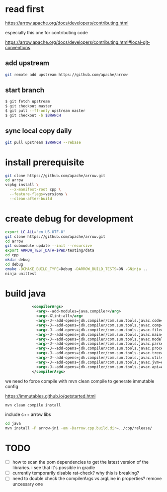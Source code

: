 
# read first

https://arrow.apache.org/docs/developers/contributing.html

especially this one for contributing code

https://arrow.apache.org/docs/developers/contributing.html#local-git-conventions

## add upstream

```sh
git remote add upstream https://github.com/apache/arrow
```

## start branch

```sh
$ git fetch upstream
$ git checkout master
$ git pull --ff-only upstream master
$ git checkout -b $BRANCH
```

## sync local copy daily

```sh
git pull upstream $BRANCH --rebase
```

# install prerequisite

```sh
git clone https://github.com/apache/arrow.git
cd arrow
vcpkg install \
  --x-manifest-root cpp \
  --feature-flags=versions \
  --clean-after-build
```

# create debug for development

```sh
export LC_ALL="en_US.UTF-8"
git clone https://github.com/apache/arrow.git
cd arrow
git submodule update --init --recursive
export ARROW_TEST_DATA=$PWD/testing/data
cd cpp
mkdir debug
cd debug
cmake -DCMAKE_BUILD_TYPE=Debug -DARROW_BUILD_TESTS=ON -GNinja ..
ninja unittest
```

# build java



```xml
            <compilerArgs>
              <arg>--add-modules=java.compiler</arg>
              <arg>-Xlint:all</arg>
              <arg>-J--add-opens=jdk.compiler/com.sun.tools.javac.code=ALL-UNNAMED</arg>
              <arg>-J--add-opens=jdk.compiler/com.sun.tools.javac.comp=ALL-UNNAMED</arg>
              <arg>-J--add-opens=jdk.compiler/com.sun.tools.javac.file=ALL-UNNAMED</arg>
              <arg>-J--add-opens=jdk.compiler/com.sun.tools.javac.main=ALL-UNNAMED</arg>
              <arg>-J--add-opens=jdk.compiler/com.sun.tools.javac.model=ALL-UNNAMED</arg>
              <arg>-J--add-opens=jdk.compiler/com.sun.tools.javac.parser=ALL-UNNAMED</arg>
              <arg>-J--add-opens=jdk.compiler/com.sun.tools.javac.processing=ALL-UNNAMED</arg>
              <arg>-J--add-opens=jdk.compiler/com.sun.tools.javac.tree=ALL-UNNAMED</arg>
              <arg>-J--add-opens=jdk.compiler/com.sun.tools.javac.util=ALL-UNNAMED</arg>
              <arg>-J--add-opens=jdk.compiler/com.sun.tools.javac.jvm=ALL-UNNAMED</arg>
              <arg>-J--add-opens=jdk.compiler/com.sun.tools.javac.api=ALL-UNNAMED</arg>
            </compilerArgs>
```

we need to force compile with mvn clean compile to generate immutable config

https://immutables.github.io/getstarted.html

```sh
mvn clean compile install
```

include c++ arrow libs

```sh
cd java
mvn install -P arrow-jni -am -Darrow.cpp.build.dir=../cpp/release/
```

# TODO

- [ ] how to scan the pom dependencies to get the latest version of the libraries. i see that it's possible in gradle
- [ ] currently temporarily disable rat-check? why this is breaking? 
- [ ] need to double check the compilerArgs vs argLine in properties? remove uncessary one